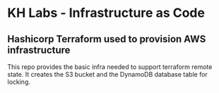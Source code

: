 # KH Labs - Infrastructure as Code
## Hashicorp Terraform used to provision AWS infrastructure

This repo provides the basic infra needed to support terraform remote state. It creates the S3 bucket and the DynamoDB database table for locking.

